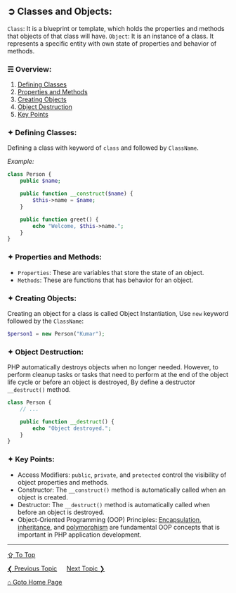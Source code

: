 ## &#10162; Classes and Objects:
`Class`: It is a blueprint or template, which holds the properties and methods that objects of that class will have.
`Object`: It is an instance of a class. It represents a specific entity with own state of properties and behavior of methods.

### &#9780; Overview:
1. [Defining Classes](#-defining-classes)
2. [Properties and Methods](#-properties-and-methods)
3. [Creating Objects](#-creating-objects)
4. [Object Destruction](#-object-destruction)
5. [Key Points](#-key-points)

### &#10022; Defining Classes:
Defining a class with keyword of `class` and followed by `ClassName`.

*Example:*
```php
class Person {
    public $name;

    public function __construct($name) {
        $this->name = $name;
    }

    public function greet() {
        echo "Welcome, $this->name.";
    }
}
```

### &#10022; Properties and Methods:
- `Properties`: These are variables that store the state of an object.
- `Methods`: These are functions that has behavior for an object.

### &#10022; Creating Objects:
Creating an object for a class is called Object Instantiation, Use `new` keyword followed by the `ClassName`:

```php
$person1 = new Person("Kumar");
```

### &#10022; Object Destruction:
PHP automatically destroys objects when no longer needed. However, to perform cleanup tasks or tasks that need to perform at the end of the object life cycle or before an object is destroyed, By define a destructor `__destruct()` method. 

```php
class Person {
    // ...

    public function __destruct() {
        echo "Object destroyed.";
    }
}
```

### &#10022; Key Points:
- Access Modifiers: `public`, `private`, and `protected` control the visibility of object properties and methods.
- Constructor: The `__construct()` method is automatically called when an object is created.
- Destructor: The `__destruct()` method is automatically called when before an object is destroyed.
- Object-Oriented Programming (OOP) Principles: [Encapsulation](./encapsulation.md), [inheritance](./inheritance.md), and [polymorphism](./polymorphism.md) are fundamental OOP concepts that is important in PHP application development.


---
[&#8682; To Top](#-classes-and-objects)

[&#10094; Previous Topic](./error-handling-and-debugging.md) &emsp; [Next Topic &#10095;](./inheritance.md)

[&#8962; Goto Home Page](../README.md)